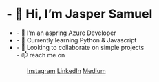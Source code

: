 <h1>
- 👋 Hi, I’m Jasper Samuel 
</h1>
<ul>
<li>- 👀 I’m an aspring Azure Developer </li> 
<li>- 🌱 Currently learning Python & Javascript</li> 
<li>- 💞️ Looking to collaborate on simple projects</li> 
- 📫 reach me on
<ul>
<a href="https://www.instagram.com/jaspersamuelj/">Instagram</a>
<a href="https://www.linkedin.com/in/jaspersamuelj/">LinkedIn</a>
<a href="https://medium.com/@jaspersamuel">Medium</a>


<!---
jaspersamuel/jaspersamuel is a ✨ special ✨ repository because its `README.md` (this file) appears on your GitHub profile.
You can click the Preview link to take a look at your changes.
--->
